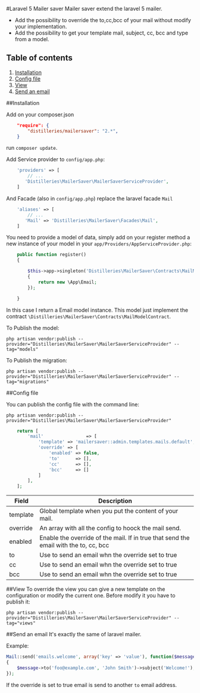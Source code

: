 #Laravel 5 Mailer saver
Mailer saver extend the laravel 5 mailer.

* Add the possibility to override the to,cc,bcc of your mail without modify your implementation.
* Add the possibility to get your template mail, subject, cc, bcc and type from a model.



## Table of contents
1. [Installation](#installation)
2. [Config file](#config-file)
3. [View](#view)
4. [Send an email](#send-an-email)


##Installation

Add on your composer.json

``` json
    "require": {
        "distilleries/mailersaver": "2.*",
    }
```

run `composer update`.

Add Service provider to `config/app.php`:

``` php
    'providers' => [
        // ...
       'Distilleries\MailerSaver\MailerSaverServiceProvider',
    ]
```

And Facade (also in `config/app.php`) replace the laravel facade `Mail`
   

``` php
    'aliases' => [
        // ...
       'Mail' => 'Distilleries\MailerSaver\Facades\Mail',
    ]
```

You need to provide a model of data, simply add on your register method a new instance of your model in your `app/Providers/AppServiceProvider.php`:

``` php
    public function register()
	{

		$this->app->singleton('Distilleries\MailerSaver\Contracts\MailModelContract', function ($app)
        {
            return new \App\Email;
        });

	}
```

In this case I return a Email model instance.
This model just implement the contract `\Distilleries\MailerSaver\Contracts\MailModelContract`.

To Publish the model:

```ssh
php artisan vendor:publish --provider="Distilleries\MailerSaver\MailerSaverServiceProvider" --tag="models"
```

To Publish the migration:

```ssh
php artisan vendor:publish --provider="Distilleries\MailerSaver\MailerSaverServiceProvider" --tag="migrations"
```


##Config file

You can publish the config file with the command line:

```ssh
php artisan vendor:publish --provider="Distilleries\MailerSaver\MailerSaverServiceProvider"
```


```php
    return [
        'mail'                => [
            'template' => 'mailersaver::admin.templates.mails.default',
            'override' => [
                'enabled' => false,
                'to'      => [],
                'cc'      => [],
                'bcc'     => []
            ]
        ],
    ];
```


Field | Description
----- | -----------
template | Global template when you put the content of your mail.
override | An array with all the config to hoock the mail send.
enabled | Enable the override of the mail. If in true that send the email with the to, cc, bcc
to | Use to send an email whn the override set to true
cc | Use to send an email whn the override set to true
bcc | Use to send an email whn the override set to true



##View
To override the view you can give a new template on the configuration or modify the current one.
Before modify it you have to publish it:

```ssh
php artisan vendor:publish --provider="Distilleries\MailerSaver\MailerSaverServiceProvider" --tag="views"
```


##Send an email
It's exactly the same of laravel mailer.

Example:

```php
Mail::send('emails.welcome', array('key' => 'value'), function($message)
{
    $message->to('foo@example.com', 'John Smith')->subject('Welcome!');
});
```

If the override is set to true email is send to another `to` email address.